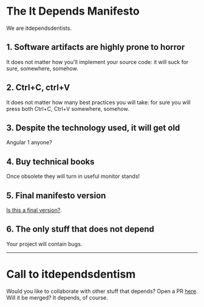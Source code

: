 # The It Depends Manifesto
We are itdependsdentists.

## 1. Software artifacts are highly prone to horror
It does not matter how you'll implement your source code: it will suck for sure, somewhere, somehow.

## 2. Ctrl+C, ctrl+V
It does not matter how many best practices you will take: for sure you will press both Ctrl+C, Ctrl+V somewhere, somehow.

## 3. Despite the technology used, it will get old
Angular 1 anyone?

## 4. Buy technical books
Once obsolete they will turn in useful monitor stands!

## 5. Final manifesto version
[Is this a final version?](https://github.com/itdependsmanifesto/itdependsmanifesto.github.io/blob/master/it_depends.md).

## 6. The only stuff that does not depend
Your project will contain bugs.

---

# Call to itdependsdentism
Would you like to collaborate with other stuff that depends? Open a PR [here](https://github.com/itdependsmanifesto/itdependsmanifesto.github.io/pulls). Will it be merged? It depends, of course. 
